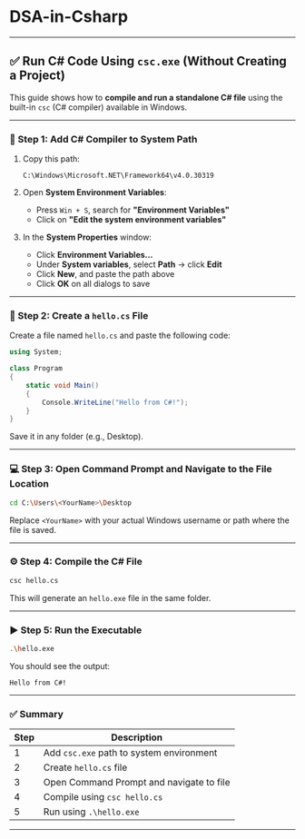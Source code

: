 # DSA-in-Csharp

---

## ✅ Run C# Code Using `csc.exe` (Without Creating a Project)

This guide shows how to **compile and run a standalone C# file** using the built-in `csc` (C# compiler) available in Windows.

---

### 🔧 Step 1: Add C# Compiler to System Path

1. Copy this path:

   ```
   C:\Windows\Microsoft.NET\Framework64\v4.0.30319
   ```
2. Open **System Environment Variables**:

   * Press `Win + S`, search for **"Environment Variables"**
   * Click on **"Edit the system environment variables"**
3. In the **System Properties** window:

   * Click **Environment Variables...**
   * Under **System variables**, select **Path** → click **Edit**
   * Click **New**, and paste the path above
   * Click **OK** on all dialogs to save

---

### 📄 Step 2: Create a `hello.cs` File

Create a file named `hello.cs` and paste the following code:

```csharp
using System;

class Program
{
    static void Main()
    {
        Console.WriteLine("Hello from C#!");
    }
}
```

Save it in any folder (e.g., Desktop).

---

### 💻 Step 3: Open Command Prompt and Navigate to the File Location

```bash
cd C:\Users\<YourName>\Desktop
```

Replace `<YourName>` with your actual Windows username or path where the file is saved.

---

### ⚙️ Step 4: Compile the C# File

```bash
csc hello.cs
```

This will generate an `hello.exe` file in the same folder.

---

### ▶️ Step 5: Run the Executable

```bash
.\hello.exe
```

You should see the output:

```
Hello from C#!
```

---

### ✅ Summary

| Step | Description                              |
| ---- | ---------------------------------------- |
| 1    | Add `csc.exe` path to system environment |
| 2    | Create `hello.cs` file                   |
| 3    | Open Command Prompt and navigate to file |
| 4    | Compile using `csc hello.cs`             |
| 5    | Run using `.\hello.exe`                  |

---


